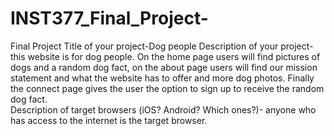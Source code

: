 # INST377_Final_Project-
Final Project
Title of your project-Dog people 
Description of your project-this website is for dog people. On the home page users will find pictures of dogs and a random dog fact, on the about page users will find our mission statement and what the website has to offer and more dog photos. Finally the connect page gives the user the option to sign up to receive the random dog fact.  
Description of target browsers (iOS? Android? Which ones?)- anyone who has access to the internet is the target browser. 

